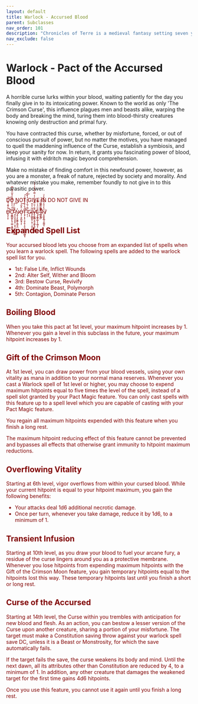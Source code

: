```yaml
---
layout: default
title: Warlock - Accursed Blood
parent: Subclasses
nav_order: 101
description: "Chronicles of Terre is a medieval fantasy setting seven years in the writing, currently for dungeons & dragons 5th edition."
nav_exclude: false
---
```


# Warlock - Pact of the Accursed Blood

A horrible curse lurks within your blood, waiting patiently for the day you finally give in to its intoxicating power. Known to the world as only 'The Crimson Curse', this influence plagues men and beasts alike, warping the body and breaking the mind, turing them into blood-thirsty creatures knowing only destruction and primal fury.

You have contracted this curse, whether by misfortune, forced, or out of conscious pursuit of power, but no matter the motives, you have managed to quell the maddening influence of the Curse, establish a symbiosis, and keep your sanity for now. In return, it grants you fascinating power of blood, infusing it with eldritch magic beyond comprehension.

Make no mistake of finding comfort in this newfound power, however, as you are a monster, a freak of nature, rejected by society and morality. And whatever mistake you make, remember foundly to not give in to this parasitic power.

<span style="color:#800000">
DO NOT GIVE IN
DO NOT GIVE IN

Ḋ̶̢̡̛̛̟͙̦͋͌̒̎̽̇̈͆̚͝Ơ̴̹͇̻͚̥̙͈̠̫̻͕͓̳͙͙̮͆̈́̇̒̐͂̿̃̒̾̌̅̈́͒̿͘̚̕͜ͅ ̷̡̡̪̣̰̤̱̮̟̦̣̬̖̹̖̹̻̟̮̪́̍͆̍̈́͠͝N̴̡̬̖̞̙̬̳̙̯͚̮̩̲̓O̶̧̹͉̬̪͈̬̠̞͗̈̽̃͛͝ͅŢ̴̡̛̛͎͓̠̖̬̗͍͎͔̮͕͙̫̻͖̰̺̬̘̏́̊̓̎̓̂͒̆́̇̚͠͠ ̵̨̹̩͊̿̇́̃̓̌̆͒̉̾͗̈́Ģ̴̘̠͘Í̶̡̨̲̳̥͍̦͙̗̣͔̫̅͗̒͊͘ͅͅV̶̭̝͚͚̻̖̱͍͎̳̙̭̞̤͖̟͈̄͌͗͋̿̂́̓̒̓̿̇̎̔̉͛̇̒̍̕Ę̵̡̝̳̥̳͎̖͎̻͙̆̎̈́̒̀̿ͅ ̶̛̺̠̗̦̽͂̌̈̊͋̚ͅḬ̴̛̱̦͇̖̄͂̓̋͌͛̅͂̔̚͝Ň̸̖̬̰̞̟̻̘̹̻̪͙̀̾̐̒́̆̏̀̀̓̈͘
</span>

## Expanded Spell List

Your accursed blood lets you choose from an expanded list of spells when you learn a warlock spell. The following spells are added to the warlock spell list for you.
- 1st: False Life, Inflict Wounds
- 2nd: Alter Self, Wither and Bloom
- 3rd: Bestow Curse, Revivify
- 4th: Dominate Beast, Polymorph
- 5th: Contagion, Dominate Person

## Boiling Blood

When you take this pact at 1st level, your maximum hitpoint increases by 1. Whenever you gain a level in this subclass in the future, your maximum hitpoint increases by 1.

## Gift of the Crimson Moon

At 1st level, you can draw power from your blood vessels, using your own vitality as mana in addition to your normal mana reserves. Whenever you cast a Warlock spell of 1st level or higher, you may choose to expend maximum hitpoints equal to five times the level of the spell, instead of a spell slot granted by your Pact Magic feature. You can only cast spells with this feature up to a spell level which you are capable of casting with your Pact Magic feature.

You regain all maximum hitpoints expended with this feature when you finish a long rest.

The maximum hitpoint reducing effect of this feature cannot be prevented and bypasses all effects that otherwise grant immunity to hitpoint maximum reductions. 

## Overflowing Vitality

Starting at 6th level, vigor overflows from within your cursed blood. While your current hitpoint is equal to your hitpoint maximum, you gain the following benefits:
- Your attacks deal 1d6 additional necrotic damage.
- Once per turn, whenever you take damage, reduce it by 1d6, to a minimum of 1.

## Transient Infusion

Starting at 10th level, as you draw your blood to fuel your arcane fury, a residue of the curse lingers around you as a protective membrane. Whenever you lose hitpoints from expending maximum hitpoints with the Gift of the Crimson Moon feature, you gain temporary hitpoints equal to the hitpoints lost this way. These temporary hitpoints last until you finish a short or long rest.

## Curse of the Accursed

Starting at 14th level, the Curse within you trembles with anticipation for new blood and flesh. As an action, you can bestow a lesser version of the Curse upon another creature, sharing a portion of your misfortune. The target must make a Constitution saving throw against your warlock spell save DC, unless it is a Beast or Monstrosity, for which the save automatically fails.

If the target fails the save, the curse weakens its body and mind. Until the next dawn, all its attributes other than Constitution are reduced by 4, to a minimum of 1. In addition, any other creature that damages the weakened target for the first time gains 4d6 hitpoints.

Once you use this feature, you cannot use it again until you finish a long rest. 